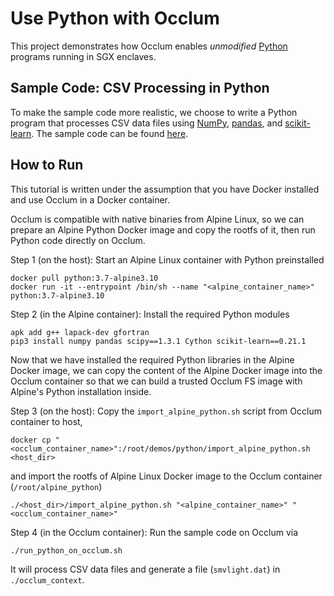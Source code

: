 # Use Python with Occlum

This project demonstrates how Occlum enables _unmodified_ [Python](https://www.python.org) programs running in SGX enclaves.

## Sample Code: CSV Processing in Python

To make the sample code more realistic, we choose to write a Python program that processes CSV data files using [NumPy](https://numpy.org), [pandas](https://pandas.pydata.org), and [scikit-learn](https://scikit-learn.org). The sample code can be found [here](demo.py).

## How to Run

This tutorial is written under the assumption that you have Docker installed and use Occlum in a Docker container.

Occlum is compatible with native binaries from Alpine Linux, so we can prepare an Alpine Python Docker image and copy the rootfs of it, then run Python code directly on Occlum.

Step 1 (on the host): Start an Alpine Linux container with Python preinstalled
```
docker pull python:3.7-alpine3.10
docker run -it --entrypoint /bin/sh --name "<alpine_container_name>" python:3.7-alpine3.10
```

Step 2 (in the Alpine container): Install the required Python modules
```
apk add g++ lapack-dev gfortran
pip3 install numpy pandas scipy==1.3.1 Cython scikit-learn==0.21.1
```
Now that we have installed the required Python libraries in the Alpine Docker image, we can copy the content of the Alpine Docker image into the Occlum container so that we can build a trusted Occlum FS image with Alpine's Python installation inside.

Step 3 (on the host): Copy the `import_alpine_python.sh` script from Occlum container to host,
```
docker cp "<occlum_container_name>":/root/demos/python/import_alpine_python.sh <host_dir>
```
and import the rootfs of Alpine Linux Docker image to the Occlum container (`/root/alpine_python`)
```
./<host_dir>/import_alpine_python.sh "<alpine_container_name>" "<occlum_container_name>"
```

Step 4 (in the Occlum container): Run the sample code on Occlum via
```
./run_python_on_occlum.sh
```
It will process CSV data files and generate a file (`smvlight.dat`) in `./occlum_context`.
